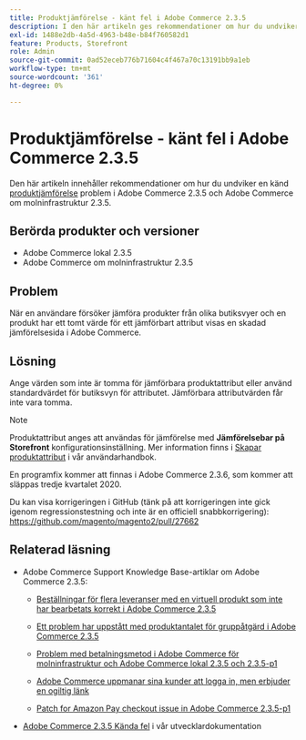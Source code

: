 ```yaml
---
title: Produktjämförelse - känt fel i Adobe Commerce 2.3.5
description: I den här artikeln ges rekommendationer om hur du undviker ett känt [produktjämförelse](https://docs.magento.com/user-guide/marketing/product-compare.html)-problem i Adobe Commerce lokal 2.3.5 och Adobe Commerce om molninfrastruktur 2.3.5.
exl-id: 1488e2db-4a5d-4963-b48e-b84f760582d1
feature: Products, Storefront
role: Admin
source-git-commit: 0ad52eceb776b71604c4f467a70c13191bb9a1eb
workflow-type: tm+mt
source-wordcount: '361'
ht-degree: 0%

---
```


# Produktjämförelse - känt fel i Adobe Commerce 2.3.5

Den här artikeln innehåller rekommendationer om hur du undviker en känd [produktjämförelse](https://docs.magento.com/user-guide/marketing/product-compare.html) problem i Adobe Commerce 2.3.5 och Adobe Commerce om molninfrastruktur 2.3.5.

## Berörda produkter och versioner

* Adobe Commerce lokal 2.3.5
* Adobe Commerce om molninfrastruktur 2.3.5

## Problem

När en användare försöker jämföra produkter från olika butiksvyer och en produkt har ett tomt värde för ett jämförbart attribut visas en skadad jämförelsesida i Adobe Commerce.

## Lösning

Ange värden som inte är tomma för jämförbara produktattribut eller använd standardvärdet för butiksvyn för attributet. Jämförbara attributvärden får inte vara tomma.

>[!NOTE]
>
>Produktattribut anges att användas för jämförelse med **Jämförelsebar på Storefront** konfigurationsinställning. Mer information finns i [Skapar produktattribut](https://docs.magento.com/user-guide/stores/attribute-product-create.html#step-4-describe-the-storefront-properties) i vår användarhandbok.

En programfix kommer att finnas i Adobe Commerce 2.3.6, som kommer att släppas tredje kvartalet 2020.

Du kan visa korrigeringen i GitHub (tänk på att korrigeringen inte gick igenom regressionstestning och inte är en officiell snabbkorrigering): <https://github.com/magento/magento2/pull/27662>

## Relaterad läsning

<ul><li>Adobe Commerce Support Knowledge Base-artiklar om Adobe Commerce 2.3.5:<ul>
<li>
<p title="Beställningar för flera leveranser med en virtuell produkt som inte har bearbetats korrekt i Adobe Commerce 2.3.5"><a href="/help/troubleshooting/miscellaneous/magento-2-3-5-known-issue-virtual-product-multi-ship-orders.md">Beställningar för flera leveranser med en virtuell produkt som inte har bearbetats korrekt i Adobe Commerce 2.3.5</a></p>
</li>
<li><a href="/help/troubleshooting/miscellaneous/bulk-action-product-count-known-issue-in-magento-2-3-5.md">Ett problem har uppstått med produktantalet för gruppåtgärd i Adobe Commerce 2.3.5</a></li>
<li>
<p title="Problem med betalningsmetod i Adobe Commerce för molninfrastruktur och Adobe Commerce lokal 2.3.5 och 2.3.5-p1"><a href="/help/troubleshooting/known-issues-patches-attached/magento-2-3-5-2-3-5-p1-patch-country-payment-issue.md">Problem med betalningsmetod i Adobe Commerce för molninfrastruktur och Adobe Commerce lokal 2.3.5 och 2.3.5-p1</a></p>
</li>
<li>
<p title="Adobe Commerce uppmanar sina kunder att logga in, men erbjuder en ogiltig länk"><a href="/help/troubleshooting/known-issues-patches-attached/magento-prompts-customers-log-in-invalid-link.md">Adobe Commerce uppmanar sina kunder att logga in, men erbjuder en ogiltig länk</a></p>
</li>
<li>
<p title="Patch for Amazon Pay checkout issue in Adobe Commerce 2.3.5-p1"><a href="/help/troubleshooting/payments/patch-for-amazon-pay-checkout-issue-in-magento-2-3-5-p1.md">Patch for Amazon Pay checkout issue in Adobe Commerce 2.3.5-p1</a></p>
</li>
</ul>
</li><li><a href="https://devdocs.magento.com/guides/v2.3/release-notes/release-notes-2-3-5-commerce.html#known-issues">Adobe Commerce 2.3.5 Kända fel</a> i vår utvecklardokumentation</li></ul>
